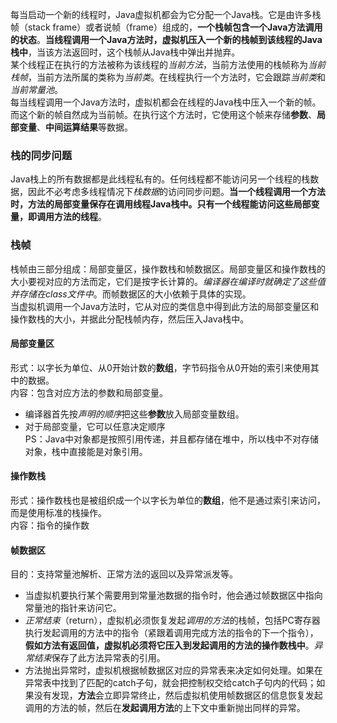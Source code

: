 每当启动一个新的线程时，Java虚拟机都会为它分配一个Java栈。它是由许多栈帧（stack frame）或者说帧（frame）组成的，**一个栈帧包含一个Java方法调用的状态**。**当线程调用一个Java方法时，虚拟机压入一个新的栈帧到该线程的Java栈中**，当该方法返回时，这个栈帧从Java栈中弹出并抛弃。  
某个线程正在执行的方法被称为该线程的*当前方法*，当前方法使用的栈帧称为*当前栈帧*，当前方法所属的类称为*当前类*。在线程执行一个方法时，它会跟踪*当前类*和*当前常量池*。  
每当线程调用一个Java方法时，虚拟机都会在线程的Java栈中压入一个新的帧。而这个新的帧自然成为当前帧。在执行这个方法时，它使用这个帧来存储**参数**、**局部变量**、**中间运算结果**等数据。  
### 栈的同步问题  
Java栈上的所有数据都是此线程私有的。任何线程都不能访问另一个线程的栈数据，因此不必考虑多线程情况下*栈数据*的访问同步问题。**当一个线程调用一个方法时，方法的局部变量保存在调用线程Java栈中。只有一个线程能访问这些局部变量，即调用方法的线程**。  
### 栈帧  
栈帧由三部分组成：局部变量区，操作数栈和帧数据区。局部变量区和操作数栈的大小要视对应的方法而定，它们是按字长计算的。*编译器在编译时就确定了这些值并存储在class文件中*。而帧数据区的大小依赖于具体的实现。  
当虚拟机调用一个Java方法时，它从对应的类信息中得到此方法的局部变量区和操作数栈的大小，并据此分配栈帧内存，然后压入Java栈中。   
#### 局部变量区  
形式：以字长为单位、从0开始计数的**数组**，字节码指令从0开始的索引来使用其中的数据。  
内容：包含对应方法的参数和局部变量。
* 编译器首先按*声明的顺序*把这些**参数**放入局部变量数组。  
* 对于局部变量，它可以任意决定顺序  
PS：Java中对象都是按照引用传递，并且都存储在堆中，所以栈中不对存储对象，栈中直接能是对象引用。  
#### 操作数栈  
形式：操作数栈也是被组织成一个以字长为单位的**数组**，他不是通过索引来访问，而是使用标准的栈操作。  
内容：指令的操作数  
#### 帧数据区  
目的：支持常量池解析、正常方法的返回以及异常派发等。  
* 当虚拟机要执行某个需要用到常量池数据的指令时，他会通过帧数据区中指向常量池的指针来访问它。  
* *正常结束*（return），虚拟机必须恢复发起*调用的方法*的栈帧，包括PC寄存器执行发起调用的方法中的指令（紧跟着调用完成方法的指令的下一个指令），**假如方法有返回值，虚拟机必须将它压入到发起调用的方法的操作数栈中**。*异常结束*保存了此方法异常表的引用。
* 方法抛出异常时，虚拟机根据帧数据区对应的异常表来决定如何处理。如果在异常表中找到了匹配的catch子句，就会把控制权交给catch子句内的代码；如果没有发现，**方法**会立即异常终止，然后虚拟机使用帧数据区的信息恢复发起调用的方法的帧，然后在**发起调用方法**的上下文中重新抛出同样的异常。  


